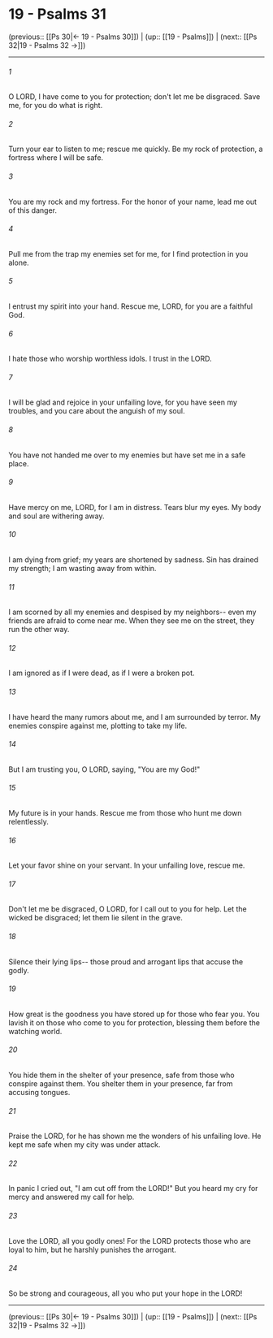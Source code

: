# 19 - Psalms 31

(previous:: [[Ps 30|← 19 - Psalms 30]]) | (up:: [[19 - Psalms]]) | (next:: [[Ps 32|19 - Psalms 32 →]])

***


###### 1 
O LORD, I have come to you for protection; don't let me be disgraced. Save me, for you do what is right. 

###### 2 
Turn your ear to listen to me; rescue me quickly. Be my rock of protection, a fortress where I will be safe. 

###### 3 
You are my rock and my fortress. For the honor of your name, lead me out of this danger. 

###### 4 
Pull me from the trap my enemies set for me, for I find protection in you alone. 

###### 5 
I entrust my spirit into your hand. Rescue me, LORD, for you are a faithful God. 

###### 6 
I hate those who worship worthless idols. I trust in the LORD. 

###### 7 
I will be glad and rejoice in your unfailing love, for you have seen my troubles, and you care about the anguish of my soul. 

###### 8 
You have not handed me over to my enemies but have set me in a safe place. 

###### 9 
Have mercy on me, LORD, for I am in distress. Tears blur my eyes. My body and soul are withering away. 

###### 10 
I am dying from grief; my years are shortened by sadness. Sin has drained my strength; I am wasting away from within. 

###### 11 
I am scorned by all my enemies and despised by my neighbors-- even my friends are afraid to come near me. When they see me on the street, they run the other way. 

###### 12 
I am ignored as if I were dead, as if I were a broken pot. 

###### 13 
I have heard the many rumors about me, and I am surrounded by terror. My enemies conspire against me, plotting to take my life. 

###### 14 
But I am trusting you, O LORD, saying, "You are my God!" 

###### 15 
My future is in your hands. Rescue me from those who hunt me down relentlessly. 

###### 16 
Let your favor shine on your servant. In your unfailing love, rescue me. 

###### 17 
Don't let me be disgraced, O LORD, for I call out to you for help. Let the wicked be disgraced; let them lie silent in the grave. 

###### 18 
Silence their lying lips-- those proud and arrogant lips that accuse the godly. 

###### 19 
How great is the goodness you have stored up for those who fear you. You lavish it on those who come to you for protection, blessing them before the watching world. 

###### 20 
You hide them in the shelter of your presence, safe from those who conspire against them. You shelter them in your presence, far from accusing tongues. 

###### 21 
Praise the LORD, for he has shown me the wonders of his unfailing love. He kept me safe when my city was under attack. 

###### 22 
In panic I cried out, "I am cut off from the LORD!" But you heard my cry for mercy and answered my call for help. 

###### 23 
Love the LORD, all you godly ones! For the LORD protects those who are loyal to him, but he harshly punishes the arrogant. 

###### 24 
So be strong and courageous, all you who put your hope in the LORD!

***

(previous:: [[Ps 30|← 19 - Psalms 30]]) | (up:: [[19 - Psalms]]) | (next:: [[Ps 32|19 - Psalms 32 →]])
